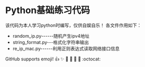 # Python基础练习代码
该代码为本人学习python时编写，仅供自娱自乐！
各文件作用如下：
- random_ip.py------随机产生ipv4地址
- string_format.py---格式化字符串输出
- re_ip_mac.py------利用正则表达式读取网络接口信息






GitHub supports emoji!
:+1: :sparkles: :camel: :tada:
:rocket: :metal: :octocat: